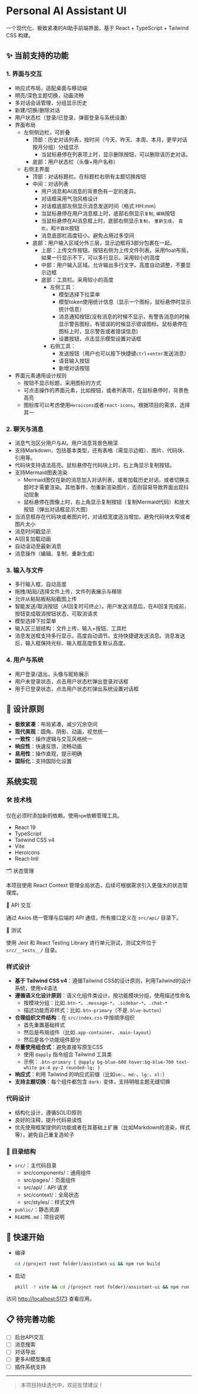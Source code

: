 # Personal AI Assistant UI

一个现代化、极致紧凑的AI助手前端界面，基于 React + TypeScript + Tailwind CSS 构建。

## ✨ 当前支持的功能

### 1. 界面与交互

- 响应式布局，适配桌面与移动端
- 明亮/深色主题切换，动画流畅
- 多对话会话管理，分组显示历史
- 新建/切换/删除对话
- 用户状态栏（登录/已登录，弹窗登录与系统设置）
- 界面布局
  - 左侧侧边栏，可折叠
    - 顶部：历史对话列表，按时间（今天、昨天、本周、本月，更早对话按月分组）分组显示
      - 当鼠标悬停在列表项上时，显示删除按钮，可以删除该历史对话。
    - 底部：用户状态栏（头像+用户名称）
  - 右侧主界面
    - 顶部：对话标题栏。在标题栏右侧有主题切换按钮
    - 中间：对话列表
      - 用户消息和AI消息的背景色有一定的差异。
      - 对话框采用气泡风格设计
      - 对话框底部左侧显示消息发送时间（格式 HH:mm）
      - 当鼠标悬停在用户消息框上时，底部右侧显示`复制`, `编辑`按钮
      - 当鼠标悬停在AI消息框上时，底部右侧显示`复制`， `重新生成`， `喜欢`，和`不喜欢`按钮
      - 消息底部栏高度较小，避免占用过多空间
    - 底部：用户输入区域分外三层，显示边框将3部分包裹在一起。
      - 上部：上传文件按钮。按钮右侧为上传文件列表。采用float布局，如果一行显示不下，可以多行显示。采用较小的高度
      - 中部：用户输入区域。允许输出多行文字。高度自动调整，不要显示边框
      - 底部：工具栏。采用较小的高度
        - 左侧工具：
          - 模型选择下拉菜单
          - 模型token使用统计信息（显示一个图标，鼠标悬停时显示统计信息）
          - 消息通知按钮(没有消息的时候不显示，有警告消息的时候显示警告图标，有错误的时候显示错误图标。鼠标悬停在图标上时，显示警告或者错误信息)
          - 设置按钮，点击显示模型设置对话框
        - 右侧工具：
          - 发送按钮（用户也可以按下快捷键`ctrl`+`enter`发送消息）
          - 语音输入按钮
          - 新增对话按钮
- 界面元素通用设计规则
  - 按钮不显示标题，采用图标的方式
  - 可点击操作的界面元素，比如按钮，或者列表项，在鼠标悬停时，背景色高亮
  - 图标库可以考虑使用`Heroicons`或者`react-icons`。根据项目的需求，选择其一

### 2. 聊天与消息

- 消息气泡区分用户与AI。用户消息背景色稍深
- 支持Markdown，包括基本类型，还有表格（需显示边框）、图片、代码块、引用等。
- 代码块支持语法高亮。鼠标悬停在代码块上时，右上角显示复制按钮。
- 支持Mermaid图表渲染
  - Mermaid图仅在新的消息加入对话列表，或者加载历史对话，或者切换主题时才需要渲染。其他事件，勿重新渲染图片，否则容易导致界面出现抖动现象
  - 鼠标悬停在图像上时，右上角显示复制按钮（复制Mermaid代码）和放大按钮（弹出对话框显示大图）
- 当消息框存在代码块或者图片时，对话框宽度适当增加，避免代码块太窄或者图片太小
- 消息时间戳显示
- AI回复加载动画
- 自动滚动至最新消息
- 消息操作（编辑、复制、重新生成）

### 3. 输入与文件

- 多行输入框，自动高度
- 拖拽/粘贴/选择文件上传，文件列表展示与移除
- 允许从粘贴板粘贴截图上传
- 智能发送/取消按钮（AI回复时可终止）。用户发送消息后，在AI回复完成前，按钮变成取消按钮状态，可取消请求
- 模型选择下拉菜单
- 输入区三层结构：文件上传、输入+按钮、工具栏
- 消息发送框支持多行显示，高度自动调节。支持快捷键发送消息。消息发送后，输入框保持光标、输入框高度恢复默认高度。

### 4. 用户与系统

- 用户登录/退出，头像与昵称展示
- 用户未登录状态，点击用户状态栏弹出登录对话框
- 用于已登录状态，点击用户状态栏弹出系统设置对话框

## 🎯 设计原则

- **极致紧凑**：布局紧凑，减少冗余空间
- **现代美观**：圆角、阴影、动画，视觉统一
- **一致性**：操作逻辑与交互风格统一
- **响应性**：快速反馈，流畅动画
- **易用性**：操作直观，提示明确
- **国际化**：支持国际化设置

## 系统实现

### 🛠 技术栈

仅在必须时添加新的依赖。使用`npm`依赖管理工具。

- React 19
- TypeScript
- Tailwind CSS v4
- Vite
- Heroicons
- React-Intl

🗂 状态管理

本项目使用 React Context 管理全局状态，后续可根据需求引入更强大的状态管理库。

🔗 API 交互

通过 Axios 统一管理与后端的 API 通信，所有接口定义在 `src/api/` 目录下。

🧪 测试

使用 Jest 和 React Testing Library 进行单元测试，测试文件位于 `src/__tests__/` 目录。

### 样式设计

- **基于 Tailwind CSS v4**：遵循Tailwind CSS的设计原则，利用Tailwind的设计系统，使用v4语法
- **遵循语义化设计原则**：语义化组件类设计，按功能模块分组，使用描述性命名
  - 按模块分组：比如`.btn-*`、`.message-*`、`.sidebar-*`、`.chat-*`
  - 描述功能而非样式：比如`.btn-primary`（不是`.blue-button`）
- **合理组织文件结构**：在 `src/index.css` 中按顺序组织
  - 首先重置基础样式
  - 然后是布局组件（比如`.app-container`、`.main-layout`）
  - 然后是各个功能组件部分
- **尽量使用组合式**：避免直接写原生CSS
  - 使用 `@apply` 指令组合 Tailwind 工具类
  - 示例：`.btn-primary { @apply bg-blue-600 hover:bg-blue-700 text-white px-4 py-2 rounded-lg; }`
- **响应式**：利用 Tailwind 的响应式前缀（比如`sm:`、`md:`、`lg:`、`xl:`）
- **支持主题切换**：每个组件都包含 `dark:` 变体，支持明暗主题无缝切换

### 代码设计

- 结构化设计，遵循SOLID原则
- 良好的注释，提升代码易读性
- 优先使用框架提供的功能或者在其基础上扩展（比如Markdown的渲染，样式等），避免自己重复造轮子
  
### 📁 目录结构

- `src/`：主代码目录
  - src/components/：通用组件
  - src/pages/：页面组件
  - src/api/：API 请求
  - src/context/：全局状态
  - src/styles/：样式文件
- `public/`：静态资源
- `README.md`：项目说明

## 🚀 快速开始

- 编译
  
  ```bash
  cd /(project root folder)/assistant-ui && npm run build
  ```

- 启动

  ```bash
  pkill -f vite && cd /(project root folder)/assistant-ui && npm run build
  ```

访问 <http://localhost:5173> 查看应用。

## 📋 待完善功能

- [ ] 后台API交互
- [ ] 消息搜索
- [ ] 对话导出
- [ ] 更多AI模型集成
- [ ] 插件系统支持

---

> 本项目持续迭代中，欢迎反馈建议！
